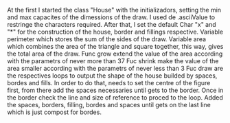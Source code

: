 At the first I started the class "House" with the initializadors, setting the min and max capacites of the dimessions of the draw. I used de .asciiValue to restringe the characters required. After that, I set the default Char "x" and "*" for the construction of the house, border and fillings respective.
Variable perimeter which stores the sum of the sides of the draw.
Variable area which combines the area of the triangle and square together, this way, gives the total area of the draw.
Func grow extend the value of the area according with the parametrs of never more than 37 
Fuc shrink make the value of the area smaller according with the parametrs of never less than 3
Fuc draw are the respectives loops to output the shape of the house builded by spaces, bordes and fills. In order to do that, needs to set the centre of the figure first, from there add the spaces necessaries until gets to the border. Once in the border check the line and size of reference to proced to the loop.  Added the spaces, borders, filling, bordes and spaces until gets on the last line which is just compost for bordes.
